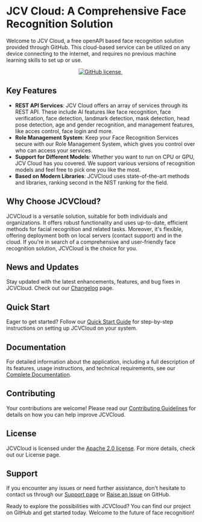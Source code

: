 # JCV Cloud: A Comprehensive Face Recognition Solution

Welcome to JCV Cloud, a free openAPI based face recognition solution provided through GitHub. This cloud-based service can be utilized on any device connecting to the internet, and requires no previous machine learning skills to set up or use.

<p align="center">
  <a href="https://www.apache.org/licenses/LICENSE-2.0">
    <img src="https://img.shields.io/github/license/exadel-inc/CompreFace" alt="GitHub license" />
  </a>&nbsp;
</p>

## Key Features

- **REST API Services**: JCV Cloud offers an array of services through its REST API. These include AI features like face recognition, face verification, face detection, landmark detection, mask detection, head pose detection, age and gender recognition, and management features, like acces control, face login and more.
- **Role Management System**: Keep your Face Recognition Services secure with our Role Management System, which gives you control over who can access your services.
- **Support for Different Models**: Whether you want to run on CPU or GPU, JCV Cloud has you covered. We support various versions of recognition models and feel free to pick one you like the most.
- **Based on Modern Libraries**: JCVCloud uses state-of-the-art methods and libraries, ranking second in the NIST ranking for the field.

## Why Choose JCVCloud?

JCVCloud is a versatile solution, suitable for both individuals and organizations. It offers robust functionality and uses up-to-date, efficient methods for facial recognition and related tasks. Moreover, it's flexible, offering deployment both on local servers (contact support) and in the cloud. If you're in search of a comprehensive and user-friendly face recognition solution, JCVCloud is the choice for you.

## News and Updates
Stay updated with the latest enhancements, features, and bug fixes in JCVCloud. Check out our [Changelog](https://docs.cloud.japancv.co.jp/changelog) page.

## Quick Start
Eager to get started? Follow our [Quick Start Guide](docs/QuickStart_Anysee.md) for step-by-step instructions on setting up JCVCloud on your system.

## Documentation
For detailed information about the application, including a full description of its features, usage instructions, and technical requirements, see our [Complete Documentation](https://docs.cloud.japancv.co.jp/docs).

## Contributing
Your contributions are welcome! Please read our [Contributing Guidelines](docs/Contribution_guidelines.md) for details on how you can help improve JCVCloud.

## License
JCVCloud is licensed under the [Apache 2.0 license](https://www.apache.org/licenses/LICENSE-2.0.html). For more details, check out our License page.

## Support
If you encounter any issues or need further assistance, don't hesitate to contact us through our [Support page](https://docs.cloud.japancv.co.jp/docs/anysee-faq#q3-how-can-i-contact-support) or [Raise an Issue](https://github.com/japancv/JCV-Cloud-Face-Recognition/issues) on GitHub.

Ready to explore the possibilities with JCVCloud? You can find our project on GitHub and get started today. Welcome to the future of face recognition!